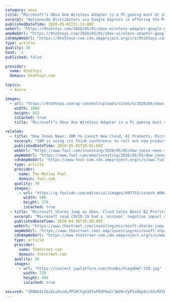 ```yaml
---
category: news
title: "Microsoft’s Xbox One Wireless Adapter is a PC gaming must at $17.50, a new low"
excerpt: "Nationwide Distributors via Google Express is offering the Microsoft Xbox One Wireless Adapter for PC at $17.42 shipped with the code PTDUZB at checkout. Normally $25, and still fetching as much at both Amazon and Best Buy,"
publishedDateTime: 2020-05-01T21:13:00Z
webUrl: "https://9to5toys.com/2020/05/01/xbox-wireless-adapter-google-express/"
ampWebUrl: "https://9to5toys.com/2020/05/01/xbox-wireless-adapter-google-express/amp/"
cdnAmpWebUrl: "https://9to5toys-com.cdn.ampproject.org/c/s/9to5toys.com/2020/05/01/xbox-wireless-adapter-google-express/amp/"
type: article
quality: 38
heat: -1
published: false

provider:
  name: 9to5Toys
  domain: 9to5toys.com

topics:
  - Azure

images:
  - url: "https://9to5toys.com/wp-content/uploads/sites/5/2020/04/xbox-controller-adapter.jpg?quality=82&strip=all&w=1000"
    width: 1000
    height: 562
    isCached: true
    title: "Microsoft’s Xbox One Wireless Adapter is a PC gaming must at $17.50, a new low"

related:
  - title: "Dow Jones News: IBM to Launch New Cloud, AI Products; Microsoft's Next Xbox Could Face Problems"
    excerpt: "IBM is using its Think conference to roll out new products, and Microsoft will need to contend with game delays and a sluggish economy when it launches a new game console later this year."
    publishedDateTime: 2020-05-05T18:01:00Z
    webUrl: "https://www.fool.com/investing/2020/05/05/dow-jones-news-ibm-to-launch-new-cloud-ai-products.aspx"
    ampWebUrl: "https://www.fool.com/amp/investing/2020/05/05/dow-jones-news-ibm-to-launch-new-cloud-ai-products.aspx"
    cdnAmpWebUrl: "https://www-fool-com.cdn.ampproject.org/c/s/www.fool.com/amp/investing/2020/05/05/dow-jones-news-ibm-to-launch-new-cloud-ai-products.aspx"
    type: article
    provider:
      name: The Motley Fool
      domain: fool.com
    quality: 70
    images:
      - url: "https://g.foolcdn.com/editorial/images/497755/istock_000016851885_large_large.jpg"
        width: 580
        height: 378
        isCached: true
  - title: "Microsoft Shares Jump as Xbox, Cloud Sales Boost Q2 Profits Amid Stay-at-Home Coronavirus Lockdowns"
    excerpt: "Microsoft said COVID-19 had a 'minimal' negative impact on second quarter revenues, but stay-at-home orders helped boost cloud sales, and gaming subscribers, over its fiscal second quarter."
    publishedDateTime: 2020-04-30T10:58:00Z
    webUrl: "https://www.thestreet.com/investing/microsoft-shares-jump-as-xbox-cloud-sales-boost-q2-profits"
    ampWebUrl: "https://www.thestreet.com/.amp/investing/microsoft-shares-jump-as-xbox-cloud-sales-boost-q2-profits"
    cdnAmpWebUrl: "https://www-thestreet-com.cdn.ampproject.org/c/s/www.thestreet.com/.amp/investing/microsoft-shares-jump-as-xbox-cloud-sales-boost-q2-profits"
    type: article
    provider:
      name: TheStreet.com
      domain: thestreet.com
    quality: 28
    images:
      - url: "https://content.jwplatform.com/thumbs/FcegUGWf-720.jpg"
        width: 720
        height: 406
        isCached: true

secured: "2R0NUItZkaZoi0vzOLPP2HCFg41DfwF8GPAa2r3W2N+ZyP1sBOp0zi5ScMZVDq+/K4aqoGtVsS4rxF/pyvn3oKYDwPWUGW1M17E48K2/UDmCq46DGzWZKQMXKF/OVXcozwo7M1KxPpXHsuhMMcyjpTGw98FzTP4Ike8RzdKGuXTiOpaVYHX2JslS4XokxdIfslUExDsOXtf+BJ5QSVfCMgiEm74eF6zWGZSZmYQhZHceIY8KS3i17SJTpjQV5sChCP7BycjMUj334m2JeoRiYM18Z0i3hyOI71nV0QaBFwFlhMNgTxfsoi0XbEXmFmqlLxL85wpYw6gtKiQIdMURx3myrUp98nrfunwZW5LCeqnsu0xX7H0mU8ubwrxDcqMSpCK8LFEWUvQ3YGC2qdoghM09yuNG6qaWi1mOPL5iB4CZm82PrkRstlLDvgW188kKWc5ZszXpis6SDC5N6OfdMDIYs+ou63T1kdI1kDYfBXw=;Ac/frBJsPXOnRdDrgLnfDg=="
---
```


